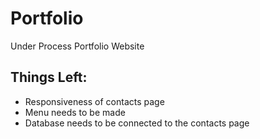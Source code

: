 # Portfolio
Under Process Portfolio Website

## Things Left:
- Responsiveness of contacts page
- Menu needs to be made
- Database needs to be connected to the contacts page
